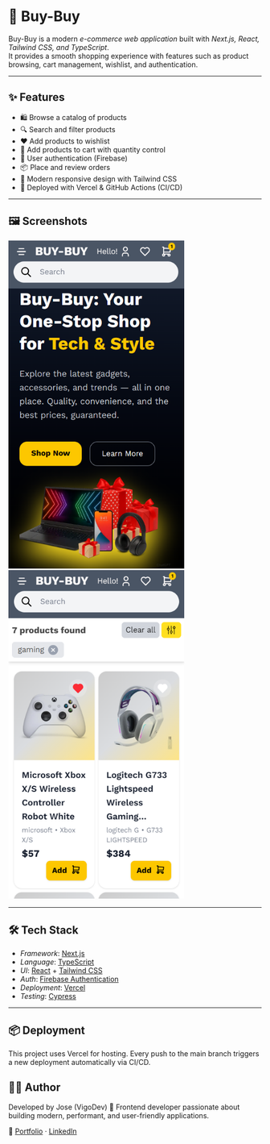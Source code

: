 # 🛒 Buy-Buy

Buy-Buy is a modern _e-commerce web application_ built with _Next.js, React, Tailwind CSS, and TypeScript_.  
It provides a smooth shopping experience with features such as product browsing, cart management, wishlist, and authentication.

---

## ✨ Features

- 🛍 Browse a catalog of products
- 🔍 Search and filter products
- ❤ Add products to wishlist
- 🛒 Add products to cart with quantity control
- 👤 User authentication (Firebase)
- 📦 Place and review orders
- 🌙 Modern responsive design with Tailwind CSS
- 🚀 Deployed with Vercel & GitHub Actions (CI/CD)

---

## 🖼 Screenshots

<img src="./public/home-page-screenshot.png" width="350" />
<img src="./public/market-page-screenshot.png" width="350" />

---

## 🛠 Tech Stack

- _Framework_: [Next.js](https://nextjs.org/)
- _Language_: [TypeScript](https://www.typescriptlang.org/)
- _UI_: [React](https://react.dev/) + [Tailwind CSS](https://tailwindcss.com/)
- _Auth_: [Firebase Authentication](https://firebase.google.com/)
- _Deployment_: [Vercel](https://vercel.com/)
- _Testing_: [Cypress](https://www.cypress.io/)

---

## 📦 Deployment

This project uses Vercel for hosting.
Every push to the main branch triggers a new deployment automatically via CI/CD.

## 👨‍💻 Author

Developed by Jose (VigoDev) 🚀
Frontend developer passionate about building modern, performant, and user-friendly applications.

🔗 [Portfolio](https://josevigodev.github.io/personal-portfolio-web/) · [LinkedIn](https://www.linkedin.com/in/josevigodev/)
